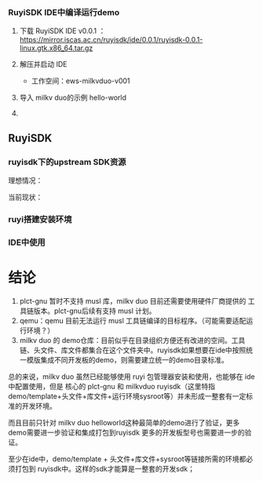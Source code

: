 ### RuyiSDK IDE中编译运行demo

1. 下载 RuyiSDK IDE v0.0.1 ：https://mirror.iscas.ac.cn/ruyisdk/ide/0.0.1/ruyisdk-0.0.1-linux.gtk.x86_64.tar.gz
2. 解压并启动 IDE

   - 工作空间：ews-milkvduo-v001
3. 导入 milkv duo的示例 hello-world
4. 

## RuyiSDK

### ruyisdk下的upstream SDK资源

理想情况：

当前现状：

### ruyi搭建安装环境

### IDE中使用

# 结论

1. plct-gnu 暂时不支持 musl 库，milkv duo 目前还需要使用硬件厂商提供的 工具链版本。plct-gnu后续有支持 musl 计划。
2. qemu：qemu 目前无法运行 musl 工具链编译的目标程序。（可能需要适配运行环境？）
3. milkv duo 的 demo仓库：目前似乎在目录组织方便还有改进的空间。工具链、头文件、库文件都集合在这个文件夹中。ruyisdk如果想要在ide中按照统一模版集成不同开发板的demo，则需要建立统一的demo目录标准。

总的来说，milkv duo 虽然已经能够使用 ruyi 包管理器安装和使用，也能够在 ide 中配置使用，但是 核心的 plct-gnu 和 milkvduo ruyisdk（这里特指 demo/template+头文件+库文件+运行环境sysroot等）并未形成一整套有一定标准的开发环境。



而且目前只针对 milkv duo helloworld这种最简单的demo进行了验证，更多demo需要进一步验证和集成打包到ruyisdk
更多的开发板型号也需要进一步的验证。

至少在ide中，demo/template + 头文件+库文件+sysroot等链接所需的环境都必须打包到 ruyisdk中。这样的sdk才能算是一整套的开发sdk；

